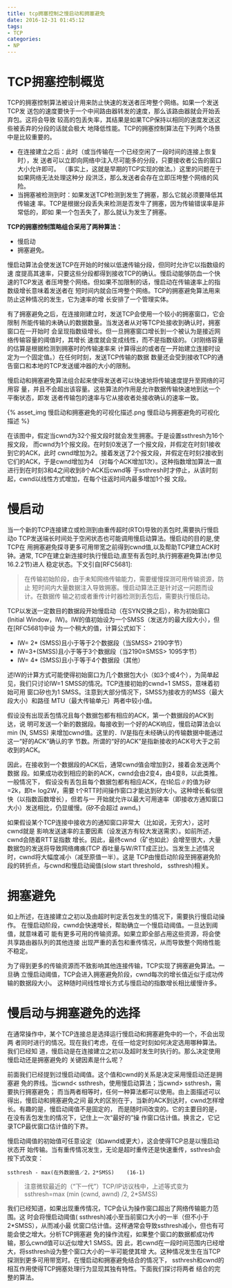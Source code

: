 ```yaml
---
title: tcp拥塞控制之慢启动和拥塞避免
date: 2016-12-31 01:45:12
tags:
- TCP
categories:
- NP
---
```


# TCP拥塞控制概览

TCP的拥塞控制算法被设计用来防止快速的发送者压垮整个网络。如果一个发送TCP发
送包的速度要快于一个中间路由器转发的速度，那么该路由器就会开始丢弃包。这将会导致
较高的包丢失率，其结果是如果TCP保持以相同的速度发送这些被丢弃的分段的话就会极大
地降低性能。TCP的拥塞控制算法在下列两个场景中是比较重要的。

- 在连接建立之后：此时（或当传输在一个已经空闲了一段时间的连接上恢复时），发
送者可以立即向网络中注入尽可能多的分段，只要接收者公告的窗口大小允许即可。
（事实上，这就是早期的TCP实现的做法。）这里的问题在于如果网络无法处理这种分
段洪泛，那么发送者会存在立即压垮整个网络的风险。
- 当拥塞被检测到时：如果发送TCP检测到发生了拥塞，那么它就必须要降低其传输速
率。TCP是根据分段丢失来检测是否发牛了拥塞，因为传输错误率是非常低的，即如
果一个包丢失了，那么就认为发生了拥塞。

**TCP的拥塞控制策略组合采用了两种算法：**
- 慢启动
- 拥塞避免。

慢启动算法会使发送TCP在开始的时候以低速传输分段，但同时允许它以指数级的速
度提高其速率，只要这些分段都得到接收TCP的确认。慢启动能够防血一个快速的TCP发送
者压垮整个网络。但如果不加限制的话，慢启动在传输速率上的指数级增长意味着发送者在
短时间内就会压垮整个网络。TCP的拥塞避免算法用来防止这种情况的发生，它为速率的增
长安排了一个管理实体。

有了拥塞避免之后，在连接刚建立时，发送TCP会使用一个较小的拥塞窗口，它会限制
所能传输的未确认的数据数量。当发送者从对等TCP处接收到确认时，拥塞窗口在一开始时
会呈现指数级增长。但一旦拥塞窗口增长到一个被认为是接近网络传输容量的阈值时，其增长
速度就会变成线性，而不是指数级的。（对刚络容量的估算是根据检测到拥塞时的传输速率来
计算得出的或者在一开始建立连接时设定为一个固定值。）在任何时刻，发送TCP传输的数据
数量还会受到接收TCP的通告窗口和本地的TCP发送缓冲器的大小的限制。

慢启动和拥塞避免算法组合起来使得发送者可以快速地将传输速度提升至网络的可用容
量，并且不会超出该容量。这些算法的作用是允许数据传输快速地到达一个平衡状态，即发
送者传输包的速率与它从接收者处接收确认的速率一致。

{% asset_img 慢启动和拥塞避免的可视化描述.png 慢启动与拥塞避免的可视化描述 %}

在该图中，假定当cwnd为32个报文段时就会发生拥塞。于是设置ssthresh为16个报文段，
而cwnd为1个报文段。在时刻0发送了一个报文段，并假定在时刻1接收到它的ACK，此时
cwnd增加为2。接着发送了2个报文段，并假定在时刻2接收到它们的ACK，于是cwnd增加为4
（对每个ACK增加1次）。这种指数增加算法一直进行到在时刻3和4之间收到8个ACK后cwnd等
于ssthresh时才停止，从该时刻起，cwnd以线性方式增加，在每个往返时间内最多增加1个报
文段。


# 慢启动

当一个新的TCP连接建立或检测到由重传超时(RTO)导致的丢包时,需要执行慢启
动o TCP发送端长时间处于空闲状态也可能调用慢启动算法。慢启动的目的是,使TCP在
用拥塞避免探寻更多可用带宽之前得到cwnd值,以及帮助TCP建立ACK时钟。通常,
TCP在建立新连接时执行慢启动,直至有丢包时,执行拥塞避免算法(参见16.2.2节)进人
稳定状态。下文引自[RFC5681]:

> 在传输初始阶段，由于未知网络传输能力，需要缓慢探测可用传输资源，防止
短时间内大量数据注入导致拥塞。慢启动算法正是针对这一问题而设计。在数据传
输之初或者重传计时器检测到丢包后，需要执行慢启动。

TCP以发送一定数目的数据段开始慢启动（在SYN交换之后），称为初始窗口(Initial
 Window，IW)。IW的值初始设为一个SMSS（发送方的最大段大小），但在[RFC5681]中设
为一个稍大的值，计算公式如下：

- IW= 2* (SMSS)且小于等于2个数据段（当SMSS> 2190字节）
- IW=3+(SMSS)且小于等于3个数据段（当2190≥SMSS> 1095字节）
- IW= 4* (SMSS)且小于等于4个数据段（其他）

述IW的计算方式可能使得初始窗口为几个数据包大小（如3个或4个），为简单起
见，我们只讨论IW=1 SMSS的情况。TCP连接初始的cwnd=1 SMSS，意味着初始可用
窗口矽也为1 SMSS。注意到大部分情况下，SMSS为接收方的MSS（最大段大小）和路径
MTU（最大传输单元）两者中较小值。

假设没有出现丢包情况且每个数据包都有相应的ACK，第一个数据段的ACK到达，说
明可发送一个新的数据段。每接收到一个好的ACK响应，慢启动算法会以min (N, SMSS)
来增加cwnd值。这里的．Ⅳ是指在未经确认的传输数据中能通过这一“好的ACK”确认的字
节数。所谓的“好的ACK”是指新接收的ACK号大于之前收到的ACK。

因此，在接收到一个数据段的ACK后，通常cwnd值会增加到2，接着会发送两个数据
段。如果成功收到相应的新的ACK，cwnd会由2变4，由4变8，以此类推。一般情况下，
假设没有丢包且每个数据包都有相应ACK，在t轮后∥的值为矽=2k，即t= log2W，需要
t个RTT时间操作窗口才能达到矽大小。这种增长看似很快（以指数函数增长），但若与一
开始就允许以最大可用速率（即接收方通知窗口大小）发送相比，仍显缓慢。(矽不会超过
awnd。)

如果假设某个TCP连接中接收方的通知窗口非常大（比如说，无穷大），这时cwnd就是
影响发送速率的主要因素（设发送方有较大发送需求）。如前所述，cwnd会随着RTT呈指数
增长。因此，最终cwnd（矿也如此）会增至很大，大量数据包的发送将导致网络瘫痪(TCP
吞吐量与W/RTT成正比)。当发生上述情况时，cwnd将大幅度减小（减至原值一半）。这是
TCP由慢启动阶段至拥塞避免阶段的转折点，与cwnd和慢启动闽值(slow start threshold，
ssthresh)相关。

# 拥塞避免

如上所述，在连接建立之初以及由超时判定丢包发生的情况下，需要执行慢启动操作。
在慢启动阶段，cwnd会快速增长，帮助确立一个慢启动阈值。一旦达到阈值，就意味着可
能有更多可用的传输资源。如果立即全部占用这些资源，将会使共享路由器队列的其他连接
出现严重的丢包和重传情况，从而导致整个网络性能不稳定。

为了得到更多的传输资源而不致影响其他连接传输，TCP实现了拥塞避免算法。一旦确
立慢启动阈值，TCP会进入拥塞避免阶段，cwnd每次的增长值近似于成功传输的数据段大小。
这种随时间线性增长方式与慢启动的指数增长相比缓慢许多。


# 慢启动与拥塞避免的选择

在通常操作中，某个TCP连接总是选择运行慢启动和拥塞避免中的一个，不会出现两
者同时进行的情况。现在我们考虑，在任一给定时刻如何决定选用哪种算法。我们已经知
道，慢启动是在连接建立之初以及超时发生时执行的。那么决定使用慢启动还是拥塞避免的
关键因素是什么呢？

前面我们已经提到过慢启动阈值。这个值和cwnd的关系是决定采用慢启动还是拥塞避
免的界线。当cwnd< ssthresh，使用慢启动算法；当cwnd> ssthresh，需要执行拥塞避免；
而当两者相等时，任何一种算法都可以使用。由上面描述可以得出，慢启动和拥塞避免之间
最大的区别在于，当新的ACK到达时，cwnd怎样增长。有趣的是，慢启动阈值不是固定的，
而是随时间改变的。它的主要目的是，在没有丢包发生的情况下，记住上一次“最好的”操
作窗口估计值。换言之，它记录TCP最优窗口估计值的下界。

慢启动阈值的初始值可任意设定（如awnd或更大），这会使得TCP总是以慢启动状态开
始传输。当有重传情况发生，无论是超时重传还是快速重传，ssthresh会按下式改变：

`ssthresh - max(在外数据值／2，2*SMSS)    (16-1)`

> 注意微软最近的（“下一代”）TCP/IP访议栈中，上述等式变为ssthresh=max (min (cwnd, awnd) /2, 2*SMSS)

我们已经知道，如果出现重传情况，TCP会认为操作窗口超出了网络传输能力范围。这
时会将慢启动阈值( ssthresh)减小至当前窗口大小的一半（但不小于2*SMSS），从而减小最
优窗口估计值。这样通常会导致ssthresh减小，但也有可能会使之增大。分析TCP拥塞避
免的操作流程，如果整个窗口的数据都成功传输，那么cwnd值可以近似增大1 SMSS。因
此，若cwnd在一段时间范围内已经增大，将ssthresh设为整个窗口大小的一半可能使其增
大。这种情况发生在当TCP探测到更多可用带宽时。在慢启动和拥塞避免结合的情况下，
ssthresh和cwnd的相互作用使得TCP拥塞处理行为显现其独有特性。下面我们探讨将两者
结合的完整的算法。